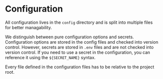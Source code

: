 # Configuration

All configuration lives in the `config` directory and is split into multiple files for better managability.

We distinguish between pure configuration options and secrets. Configuration options are stored in the config files and checked into version control. However, secrets are stored in `.env` files and are not checked into version control. If you need to use a secret in the configuration, you can reference it using the `${SECRET_NAME}` syntax.

Every file defined in the configuration files has to be relative to the project root.